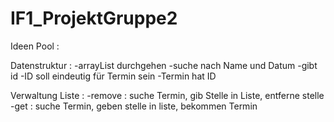 # IF1_ProjektGruppe2




Ideen Pool :

Datenstruktur :
    -arrayList durchgehen
    -suche nach Name und Datum
    -gibt id
    -ID soll eindeutig für Termin sein
    -Termin hat ID

Verwaltung Liste :
    -remove : suche Termin, gib Stelle in Liste, entferne stelle
    -get : suche Termin, geben stelle in liste, bekommen Termin


